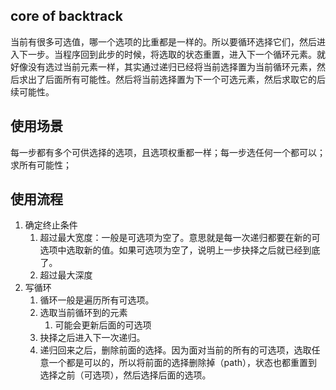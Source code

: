 ## core of backtrack

当前有很多可选值，哪一个选项的比重都是一样的。所以要循环选择它们，然后进入下一步。当程序回到此步的时候，将选取的状态重置，进入下一个循环元素。就好像没有选过当前元素一样，其实通过递归已经将当前选择置为当前循环元素，然后求出了后面所有可能性。然后将当前选择置为下一个可选元素，然后求取它的后续可能性。

## 使用场景

每一步都有多个可供选择的选项，且选项权重都一样；每一步选任何一个都可以；求所有可能性；

## 使用流程

1. 确定终止条件
   1. 超过最大宽度：一般是可选项为空了。意思就是每一次递归都要在新的可选项中选取新的值。如果可选项为空了，说明上一步抉择之后就已经到底了。
   2. 超过最大深度
2. 写循环
   1. 循环一般是遍历所有可选项。
   2. 选取当前循环到的元素
      1. 可能会更新后面的可选项
   3. 抉择之后进入下一次递归。
   4. 递归回来之后，删除前面的选择。因为面对当前的所有的可选项，选取任意一个都是可以的，所以将前面的选择删除掉（path），状态也都重置到选择之前（可选项），然后选择后面的选项。
